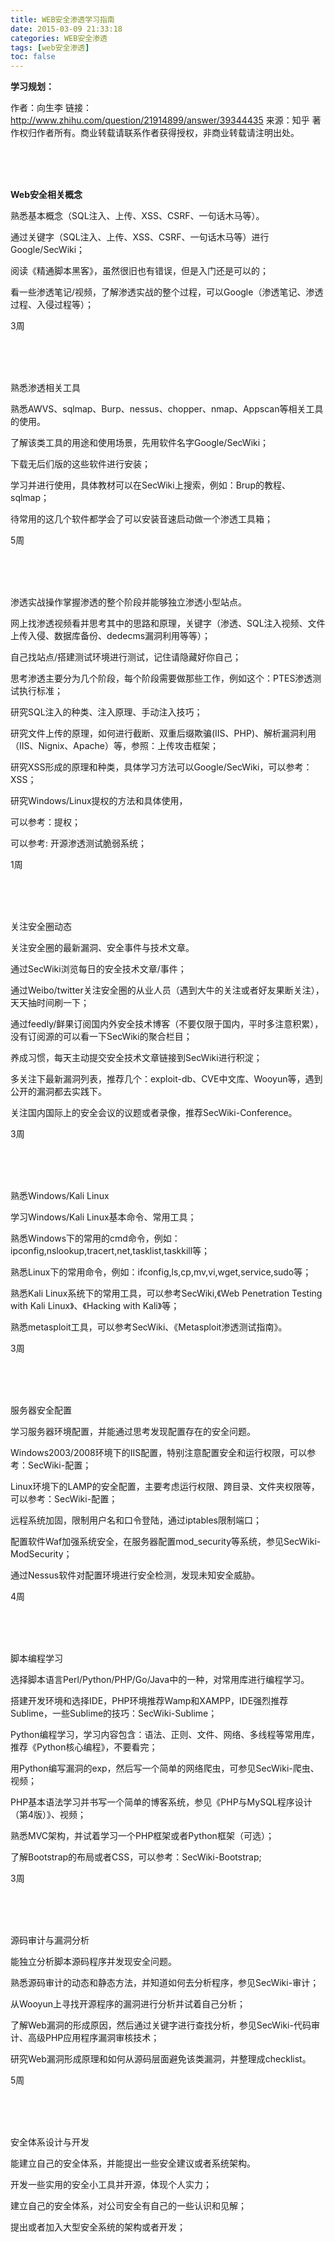 ```yaml
---
title: WEB安全渗透学习指南
date: 2015-03-09 21:33:18
categories: WEB安全渗透
tags: [web安全渗透]
toc: false 
---
```




**学习规划：**

作者：向生李
链接：http://www.zhihu.com/question/21914899/answer/39344435
来源：知乎
著作权归作者所有。商业转载请联系作者获得授权，非商业转载请注明出处。

<br>

<br>

<br>  

 

**Web安全相关概念**

熟悉基本概念（SQL注入、上传、XSS、CSRF、一句话木马等）。

通过关键字（SQL注入、上传、XSS、CSRF、一句话木马等）进行Google/SecWiki；

阅读《精通脚本黑客》，虽然很旧也有错误，但是入门还是可以的；

看一些渗透笔记/视频，了解渗透实战的整个过程，可以Google（渗透笔记、渗透过程、入侵过程等）；

3周

 <br>

<br>

<br>

熟悉渗透相关工具

熟悉AWVS、sqlmap、Burp、nessus、chopper、nmap、Appscan等相关工具的使用。

了解该类工具的用途和使用场景，先用软件名字Google/SecWiki；

下载无后们版的这些软件进行安装；

学习并进行使用，具体教材可以在SecWiki上搜索，例如：Brup的教程、sqlmap；

待常用的这几个软件都学会了可以安装音速启动做一个渗透工具箱；

5周

 <br>

<br>

<br>

渗透实战操作掌握渗透的整个阶段并能够独立渗透小型站点。

网上找渗透视频看并思考其中的思路和原理，关键字（渗透、SQL注入视频、文件上传入侵、数据库备份、dedecms漏洞利用等等）；

自己找站点/搭建测试环境进行测试，记住请隐藏好你自己；

思考渗透主要分为几个阶段，每个阶段需要做那些工作，例如这个：PTES渗透测试执行标准；

研究SQL注入的种类、注入原理、手动注入技巧；

研究文件上传的原理，如何进行截断、双重后缀欺骗(IIS、PHP)、解析漏洞利用（IIS、Nignix、Apache）等，参照：上传攻击框架；

研究XSS形成的原理和种类，具体学习方法可以Google/SecWiki，可以参考：XSS；

研究Windows/Linux提权的方法和具体使用，

可以参考：提权；

可以参考: 开源渗透测试脆弱系统；

1周

 <br>

<br>

<br>

关注安全圈动态

关注安全圈的最新漏洞、安全事件与技术文章。

通过SecWiki浏览每日的安全技术文章/事件；

通过Weibo/twitter关注安全圈的从业人员（遇到大牛的关注或者好友果断关注），天天抽时间刷一下；

通过feedly/鲜果订阅国内外安全技术博客（不要仅限于国内，平时多注意积累），没有订阅源的可以看一下SecWiki的聚合栏目；

养成习惯，每天主动提交安全技术文章链接到SecWiki进行积淀；

多关注下最新漏洞列表，推荐几个：exploit-db、CVE中文库、Wooyun等，遇到公开的漏洞都去实践下。

关注国内国际上的安全会议的议题或者录像，推荐SecWiki-Conference。

3周

 <br>

<br>

<br>

熟悉Windows/Kali Linux

学习Windows/Kali Linux基本命令、常用工具；

熟悉Windows下的常用的cmd命令，例如：ipconfig,nslookup,tracert,net,tasklist,taskkill等；

熟悉Linux下的常用命令，例如：ifconfig,ls,cp,mv,vi,wget,service,sudo等；

熟悉Kali Linux系统下的常用工具，可以参考SecWiki,《Web Penetration Testing with Kali Linux》、《Hacking with Kali》等；

熟悉metasploit工具，可以参考SecWiki、《Metasploit渗透测试指南》。

3周

 <br>

<br>

<br>

服务器安全配置

学习服务器环境配置，并能通过思考发现配置存在的安全问题。

Windows2003/2008环境下的IIS配置，特别注意配置安全和运行权限，可以参考：SecWiki-配置；

Linux环境下的LAMP的安全配置，主要考虑运行权限、跨目录、文件夹权限等，可以参考：SecWiki-配置；

远程系统加固，限制用户名和口令登陆，通过iptables限制端口；

配置软件Waf加强系统安全，在服务器配置mod_security等系统，参见SecWiki-ModSecurity；

通过Nessus软件对配置环境进行安全检测，发现未知安全威胁。

4周

 <br>

<br>

<br>

脚本编程学习

选择脚本语言Perl/Python/PHP/Go/Java中的一种，对常用库进行编程学习。

搭建开发环境和选择IDE，PHP环境推荐Wamp和XAMPP，IDE强烈推荐Sublime，一些Sublime的技巧：SecWiki-Sublime；

Python编程学习，学习内容包含：语法、正则、文件、网络、多线程等常用库，推荐《Python核心编程》，不要看完；

用Python编写漏洞的exp，然后写一个简单的网络爬虫，可参见SecWiki-爬虫、视频；

PHP基本语法学习并书写一个简单的博客系统，参见《PHP与MySQL程序设计（第4版）》、视频；

熟悉MVC架构，并试着学习一个PHP框架或者Python框架（可选）；

了解Bootstrap的布局或者CSS，可以参考：SecWiki-Bootstrap;

3周

 <br>

<br>

<br>

源码审计与漏洞分析

能独立分析脚本源码程序并发现安全问题。

熟悉源码审计的动态和静态方法，并知道如何去分析程序，参见SecWiki-审计；

从Wooyun上寻找开源程序的漏洞进行分析并试着自己分析；

了解Web漏洞的形成原因，然后通过关键字进行查找分析，参见SecWiki-代码审计、高级PHP应用程序漏洞审核技术；

研究Web漏洞形成原理和如何从源码层面避免该类漏洞，并整理成checklist。

5周

 <br>

<br>

<br>

安全体系设计与开发

能建立自己的安全体系，并能提出一些安全建议或者系统架构。

开发一些实用的安全小工具并开源，体现个人实力；

建立自己的安全体系，对公司安全有自己的一些认识和见解；

提出或者加入大型安全系统的架构或者开发；
